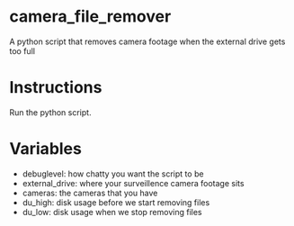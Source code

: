 # camera_file_remover
A python script that removes camera footage when the external drive gets too full

# Instructions
Run the python script.

# Variables
* debuglevel: how chatty you want the script to be
* external_drive: where your surveillence camera footage sits
* cameras: the cameras that you have
* du_high: disk usage before we start removing files
* du_low: disk usage when we stop removing files
